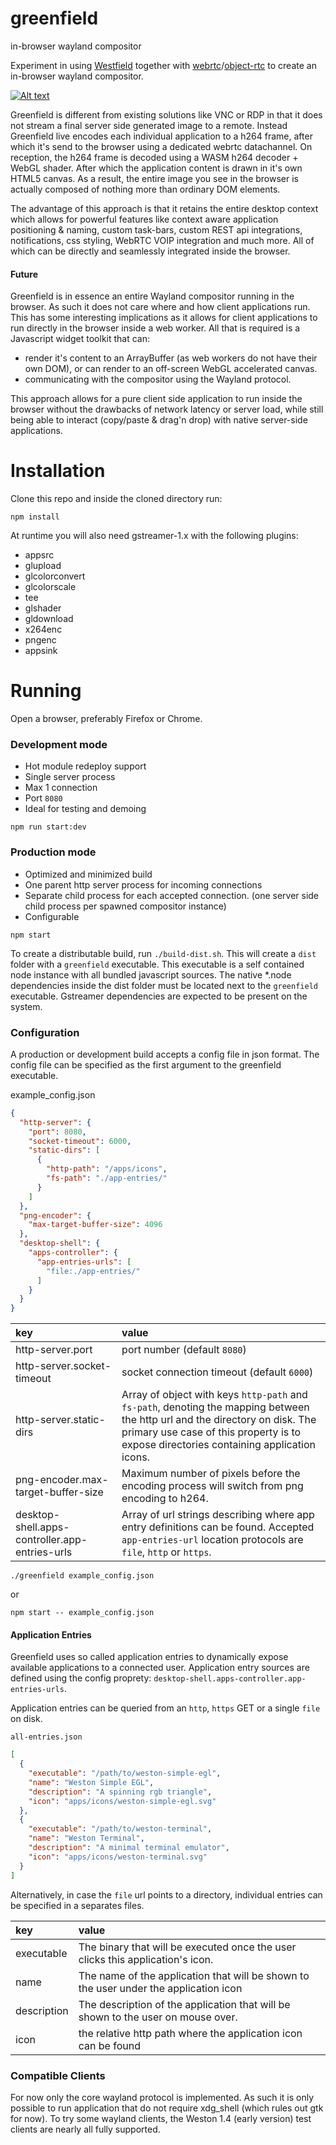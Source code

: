 # greenfield
in-browser wayland compositor

Experiment in using [Westfield](https://github.com/udevbe/westfield) together with [webrtc](https://webrtc.org/faq/#what-is-webrtc)/[object-rtc](https://ortc.org/) to create an in-browser wayland compositor.

[![Alt text](https://img.youtube.com/vi/2lyihdFK7EE/0.jpg)](https://www.youtube.com/watch?v=2lyihdFK7EE)

Greenfield is different from existing solutions like VNC or RDP in that it does not stream a final server side generated image to a remote.
Instead Greenfield live encodes each individual application to a h264 frame, after which it's send to the browser using a dedicated webrtc datachannel. 
On reception, the h264 frame is decoded using a WASM h264 decoder + WebGL shader. After which the application content
is drawn in it's own HTML5 canvas. As a result, the entire image you see in the browser is actually composed of nothing more than ordinary DOM elements. 

The advantage of this approach is that it retains the entire desktop context which allows for powerful features like 
context aware application positioning & naming, custom task-bars, custom REST api integrations, notifications, css styling, WebRTC VOIP integration and 
much more. All of which can be directly and seamlessly integrated inside the browser.

#### Future

Greenfield is in essence an entire Wayland compositor running in the browser. As such it does not care where and how
client applications run. This has some interesting implications as it allows for client applications to run directly in the browser inside a web 
worker. All that is required is a Javascript widget toolkit that can:
 - render it's content to an ArrayBuffer (as web workers do not have their own DOM), or can render to an off-screen WebGL accelerated canvas.
 - communicating with the compositor using the Wayland protocol.
 
This approach allows for a pure client side application to run inside the browser without the drawbacks of network latency or server load,
while still being able to interact (copy/paste & drag'n drop) with native server-side applications.

Installation
============

Clone this repo and inside the cloned directory run:

`npm install`

At runtime you will also need gstreamer-1.x with the following plugins:
- appsrc
- glupload
- glcolorconvert
- glcolorscale
- tee
- glshader
- gldownload
- x264enc
- pngenc
- appsink

Running
=======

Open a browser, preferably Firefox or Chrome.

### Development mode 
- Hot module redeploy support
- Single server process
- Max 1 connection
- Port `8080`
- Ideal for testing and demoing

`npm run start:dev`

### Production mode
 - Optimized and minimized build
 - One parent http server process for incoming connections
 - Separate child process for each accepted connection. (one server side child process per spawned compositor instance)
 - Configurable

`npm start` 

To create a distributable build, run `./build-dist.sh`. This will create a `dist` folder with a `greenfield` executable.
This executable is a self contained node instance with all bundled javascript sources. The native *.node dependencies 
inside the dist folder must be located next to the `greenfield` executable. Gstreamer dependencies are expected to be
present on the system.


### Configuration
A production or development build accepts a config file in json format. The config file can be specified as the first argument to the greenfield
executable.


example_config.json
```json
{
  "http-server": {
    "port": 8080,
    "socket-timeout": 6000,
    "static-dirs": [
      {
        "http-path": "/apps/icons",
        "fs-path": "./app-entries/"
      }
    ]
  },
  "png-encoder": {
    "max-target-buffer-size": 4096
  },
  "desktop-shell": {
    "apps-controller": {
      "app-entries-urls": [
        "file:./app-entries/"
      ]
    }
  }
}
```

key |value
:----|:----
http-server.port|port number (default `8080`)
http-server.socket-timeout| socket connection timeout (default `6000`)
http-server.static-dirs|Array of object with keys `http-path` and `fs-path`, denoting the mapping between the http url and the directory on disk. The primary use case of this property is to expose directories containing application icons.
png-encoder.max-target-buffer-size| Maximum number of pixels before the encoding process will switch from png encoding to h264.
desktop-shell.apps-controller.app-entries-urls| Array of url strings describing where app entry definitions can be found. Accepted `app-entries-url` location protocols are `file`, `http` or `https`.

`./greenfield example_config.json` 

or

`npm start -- example_config.json`

#### Application Entries
Greenfield uses so called application entries to dynamically expose available applications to a connected user. Application entry sources are defined using
the config proprety: `desktop-shell.apps-controller.app-entries-urls`.

Application entries can be queried from an `http`, `https` GET or a single `file` on disk.

`all-entries.json`
```json
[
  {
    "executable": "/path/to/weston-simple-egl",
    "name": "Weston Simple EGL",
    "description": "A spinning rgb triangle",
    "icon": "apps/icons/weston-simple-egl.svg"
  },
  {
    "executable": "/path/to/weston-terminal",
    "name": "Weston Terminal",
    "description": "A minimal terminal emulator",
    "icon": "apps/icons/weston-terminal.svg"
  }
]
```

Alternatively, in case the `file` url points to a directory, individual entries can be specified in a separates files.

key |value
:----|:----
executable|The binary that will be executed once the user clicks this application's icon.
name|The name of the application that will be shown to the user under the application icon
description|The description of the application that will be shown to the user on mouse over.
icon|the relative http path where the application icon can be found


### Compatible Clients
For now only the core wayland protocol is implemented. As such it is only possible to run application that do not require xdg_shell (which rules out gtk for now).
To try some wayland clients, the Weston 1.4 (early version) test clients are nearly all fully supported.
